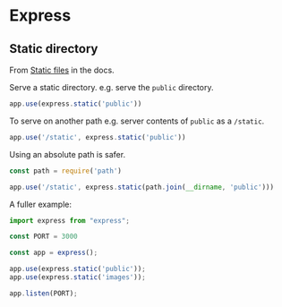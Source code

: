 # Express


## Static directory

From [Static files](https://expressjs.com/en/starter/static-files.html) in the docs.

Serve a static directory. e.g. serve the `public` directory.

```javascript
app.use(express.static('public'))
```

To serve on another path e.g. server contents of `public` as a `/static`.

```javascript
app.use('/static', express.static('public'))
```

Using an absolute path is safer.

```javascript
const path = require('path')

app.use('/static', express.static(path.join(__dirname, 'public')))
```

A fuller example:

```javascript
import express from "express";

const PORT = 3000

const app = express();

app.use(express.static('public'));
app.use(express.static('images'));

app.listen(PORT);
```
